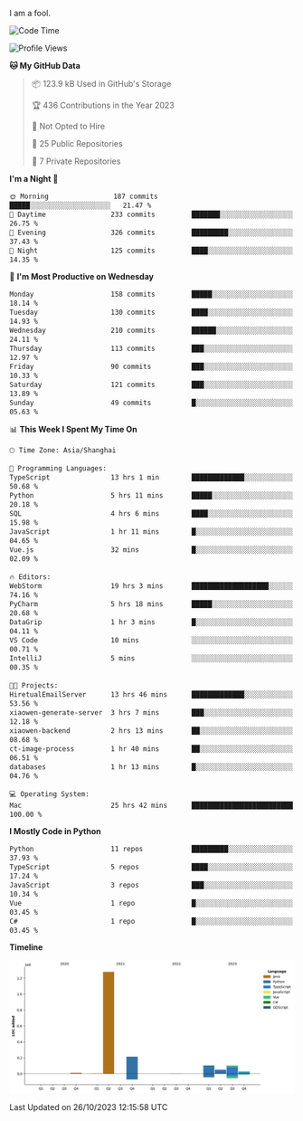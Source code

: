 I am a fool.

<!--START_SECTION:waka-->
![Code Time](http://img.shields.io/badge/Code%20Time-829%20hrs%204%20mins-blue)

![Profile Views](http://img.shields.io/badge/Profile%20Views-0-blue)

**🐱 My GitHub Data** 

> 📦 123.9 kB Used in GitHub's Storage 
 > 
> 🏆 436 Contributions in the Year 2023
 > 
> 🚫 Not Opted to Hire
 > 
> 📜 25 Public Repositories 
 > 
> 🔑 7 Private Repositories 
 > 
**I'm a Night 🦉** 

```text
🌞 Morning                187 commits         █████░░░░░░░░░░░░░░░░░░░░   21.47 % 
🌆 Daytime                233 commits         ███████░░░░░░░░░░░░░░░░░░   26.75 % 
🌃 Evening                326 commits         █████████░░░░░░░░░░░░░░░░   37.43 % 
🌙 Night                  125 commits         ████░░░░░░░░░░░░░░░░░░░░░   14.35 % 
```
📅 **I'm Most Productive on Wednesday** 

```text
Monday                   158 commits         █████░░░░░░░░░░░░░░░░░░░░   18.14 % 
Tuesday                  130 commits         ████░░░░░░░░░░░░░░░░░░░░░   14.93 % 
Wednesday                210 commits         ██████░░░░░░░░░░░░░░░░░░░   24.11 % 
Thursday                 113 commits         ███░░░░░░░░░░░░░░░░░░░░░░   12.97 % 
Friday                   90 commits          ███░░░░░░░░░░░░░░░░░░░░░░   10.33 % 
Saturday                 121 commits         ███░░░░░░░░░░░░░░░░░░░░░░   13.89 % 
Sunday                   49 commits          █░░░░░░░░░░░░░░░░░░░░░░░░   05.63 % 
```


📊 **This Week I Spent My Time On** 

```text
🕑︎ Time Zone: Asia/Shanghai

💬 Programming Languages: 
TypeScript               13 hrs 1 min        █████████████░░░░░░░░░░░░   50.68 % 
Python                   5 hrs 11 mins       █████░░░░░░░░░░░░░░░░░░░░   20.18 % 
SQL                      4 hrs 6 mins        ████░░░░░░░░░░░░░░░░░░░░░   15.98 % 
JavaScript               1 hr 11 mins        █░░░░░░░░░░░░░░░░░░░░░░░░   04.65 % 
Vue.js                   32 mins             █░░░░░░░░░░░░░░░░░░░░░░░░   02.09 % 

🔥 Editors: 
WebStorm                 19 hrs 3 mins       ███████████████████░░░░░░   74.16 % 
PyCharm                  5 hrs 18 mins       █████░░░░░░░░░░░░░░░░░░░░   20.68 % 
DataGrip                 1 hr 3 mins         █░░░░░░░░░░░░░░░░░░░░░░░░   04.11 % 
VS Code                  10 mins             ░░░░░░░░░░░░░░░░░░░░░░░░░   00.71 % 
IntelliJ                 5 mins              ░░░░░░░░░░░░░░░░░░░░░░░░░   00.35 % 

🐱‍💻 Projects: 
HiretualEmailServer      13 hrs 46 mins      █████████████░░░░░░░░░░░░   53.56 % 
xiaowen-generate-server  3 hrs 7 mins        ███░░░░░░░░░░░░░░░░░░░░░░   12.18 % 
xiaowen-backend          2 hrs 13 mins       ██░░░░░░░░░░░░░░░░░░░░░░░   08.68 % 
ct-image-process         1 hr 40 mins        ██░░░░░░░░░░░░░░░░░░░░░░░   06.51 % 
databases                1 hr 13 mins        █░░░░░░░░░░░░░░░░░░░░░░░░   04.76 % 

💻 Operating System: 
Mac                      25 hrs 42 mins      █████████████████████████   100.00 % 
```

**I Mostly Code in Python** 

```text
Python                   11 repos            █████████░░░░░░░░░░░░░░░░   37.93 % 
TypeScript               5 repos             ████░░░░░░░░░░░░░░░░░░░░░   17.24 % 
JavaScript               3 repos             ███░░░░░░░░░░░░░░░░░░░░░░   10.34 % 
Vue                      1 repo              █░░░░░░░░░░░░░░░░░░░░░░░░   03.45 % 
C#                       1 repo              █░░░░░░░░░░░░░░░░░░░░░░░░   03.45 % 
```



**Timeline**

![Lines of Code chart](https://raw.githubusercontent.com/VeejaLiu/VeejaLiu/master/assets/bar_graph.png)


 Last Updated on 26/10/2023 12:15:58 UTC
<!--END_SECTION:waka-->
